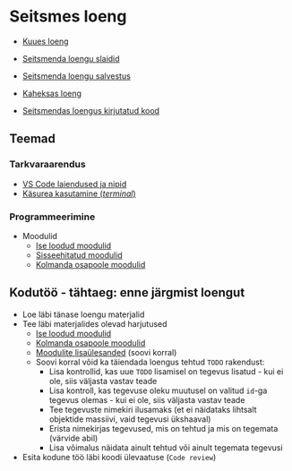 # Seitsmes loeng

- [Kuues loeng](../Lesson-06/README.md)
- [Seitsmenda loengu slaidid](Slides.md)
- [Seitsmenda loengu salvestus](https://youtu.be/os2q5LAvy_Y)
- [Kaheksas loeng](../Lesson-08/README.md)

- [Seitsmendas loengus kirjutatud kood](https://github.com/HK-Mikrokraadid/Martti/tree/main/lessons/Modules)

## Teemad

### Tarkvaraarendus

- [VS Code laiendused ja nipid](../../../Subjects/Software-Development/Topics/VSCode-Tips/README.md)
- [Käsurea kasutamine (*terminal*)](../../../Subjects/Software-Development/Topics/Command-Line/README.md)

### Programmeerimine

- Moodulid
  - [Ise loodud moodulid](../../../Subjects/Programming-Basics/Topics/Modules/README.md)
  - [Sisseehitatud moodulid](../../../Subjects/Programming-Basics/Topics/Modules-Built-In/README.md)
  - [Kolmanda osapoole moodulid](../../../Subjects/Programming-Basics/Topics/Modules-Third-Party/README.md)

## Kodutöö - tähtaeg: enne järgmist loengut

- Loe läbi tänase loengu materjalid
- Tee läbi materjalides olevad harjutused
  - [Ise loodud moodulid](../../../Subjects/Programming-Basics/Topics/Modules/README.md#harjutused)
  - [Kolmanda osapoole moodulid](../../../Subjects/Programming-Basics/Topics/Modules-Third-Party/README.md#harjutused)
  - [Moodulite lisaülesanded](../../../Subjects/Programming-Basics/Topics/Modules-Third-Party/Exercises.md) (soovi korral)
  - Soovi korral võid ka täiendada loengus tehtud `TODO` rakendust:
    - Lisa kontrollid, kas uue `TODO` lisamisel on tegevus lisatud - kui ei ole, siis väljasta vastav teade
    - Lisa kontroll, kas tegevuse oleku muutusel on valitud `id`-ga tegevus olemas - kui ei ole, siis väljasta vastav teade
    - Tee tegevuste nimekiri ilusamaks (et ei näidataks lihtsalt objektide massiivi, vaid tegevusi ükshaaval)
    - Erista nimekirjas tegevused, mis on tehtud ja mis on tegemata (värvide abil)
    - Lisa võimalus näidata ainult tehtud või ainult tegemata tegevusi
- Esita kodune töö läbi koodi ülevaatuse (`Code review`)
